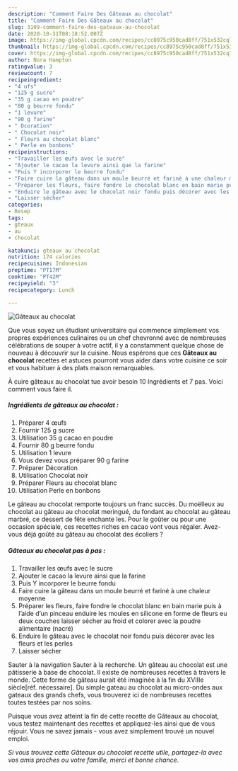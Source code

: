 ```yaml
---
description: "Comment Faire Des Gâteaux au chocolat"
title: "Comment Faire Des Gâteaux au chocolat"
slug: 3109-comment-faire-des-gateaux-au-chocolat
date: 2020-10-31T08:18:52.007Z
image: https://img-global.cpcdn.com/recipes/cc8975c950cad8ff/751x532cq70/gateaux-au-chocolat-photo-principale-de-la-recette.jpg
thumbnail: https://img-global.cpcdn.com/recipes/cc8975c950cad8ff/751x532cq70/gateaux-au-chocolat-photo-principale-de-la-recette.jpg
cover: https://img-global.cpcdn.com/recipes/cc8975c950cad8ff/751x532cq70/gateaux-au-chocolat-photo-principale-de-la-recette.jpg
author: Nora Hampton
ratingvalue: 3
reviewcount: 7
recipeingredient:
- "4 ufs"
- "125 g sucre"
- "35 g cacao en poudre"
- "80 g beurre fondu"
- "1 levure"
- "90 g farine"
- " Dcoration"
- " Chocolat noir"
- " Fleurs au chocolat blanc"
- " Perle en bonbons"
recipeinstructions:
- "Travailler les œufs avec le sucre"
- "Ajouter le cacao la levure ainsi que la farine"
- "Puis Y incorporer le beurre fondu"
- "Faire cuire la gâteau dans un moule beurré et fariné à une chaleur moyenne"
- "Préparer les fleurs, faire fondre le chocolat blanc en bain marie puis à l’aide d’un pinceau enduire les moules en silicone en forme de fleurs eu deux couches laisser sécher au froid et colorer avec la poudre alimentaire (nacré)"
- "Enduire le gâteau avec le chocolat noir fondu puis décorer avec les fleurs et les perles"
- "Laisser sécher"
categories:
- Resep
tags:
- gteaux
- au
- chocolat

katakunci: gteaux au chocolat 
nutrition: 174 calories
recipecuisine: Indonesian
preptime: "PT17M"
cooktime: "PT42M"
recipeyield: "3"
recipecategory: Lunch

---
```



![Gâteaux au chocolat](https://img-global.cpcdn.com/recipes/cc8975c950cad8ff/751x532cq70/gateaux-au-chocolat-photo-principale-de-la-recette.jpg)

Que vous soyez un étudiant universitaire qui commence simplement vos propres expériences culinaires ou un chef chevronné avec de nombreuses célébrations de souper à votre actif, il y a constamment quelque chose de nouveau à découvrir sur la cuisine. Nous espérons que ces <strong> Gâteaux au chocolat </strong> recettes et astuces pourront vous aider dans votre cuisine ce soir et vous habituer à des plats maison remarquables.

<!--inarticleads1-->

À cuire gâteaux au chocolat tue avoir besoin 10 Ingrédients et 7 pas. Voici comment vous faire il.

##### Ingrédients de gâteaux au chocolat :

1. Préparer 4 œufs
1. Fournir 125 g sucre
1. Utilisation 35 g cacao en poudre
1. Fournir 80 g beurre fondu
1. Utilisation 1 levure
1. Vous devez vous préparer 90 g farine
1. Préparer  Décoration
1. Utilisation  Chocolat noir
1. Préparer  Fleurs au chocolat blanc
1. Utilisation  Perle en bonbons


Le gâteau au chocolat remporte toujours un franc succès. Du moëlleux au chocolat au gâteau au chocolat meringué, du fondant au chocolat au gâteau marbré, ce dessert de fête enchante les. Pour le goûter ou pour une occasion spéciale, ces recettes riches en cacao vont vous régaler. Avez-vous déjà goûté au gâteau au chocolat des écoliers ? 

<!--inarticleads2-->

##### Gâteaux au chocolat pas à pas :

1. Travailler les œufs avec le sucre
1. Ajouter le cacao la levure ainsi que la farine
1. Puis Y incorporer le beurre fondu
1. Faire cuire la gâteau dans un moule beurré et fariné à une chaleur moyenne
1. Préparer les fleurs, faire fondre le chocolat blanc en bain marie puis à l’aide d’un pinceau enduire les moules en silicone en forme de fleurs eu deux couches laisser sécher au froid et colorer avec la poudre alimentaire (nacré)
1. Enduire le gâteau avec le chocolat noir fondu puis décorer avec les fleurs et les perles
1. Laisser sécher


Sauter à la navigation Sauter à la recherche. Un gâteau au chocolat est une pâtisserie à base de chocolat. Il existe de nombreuses recettes à travers le monde. Cette forme de gâteau aurait été imaginée à la fin du XVIIIe siècle[réf. nécessaire]. Du simple gateau au chocolat au micro-ondes aux gateaux des grands chefs, vous trouverez ici de nombreuses recettes toutes testées par nos soins. 

<!--inarticleads1-->

<p>
Puisque vous avez atteint la fin de cette recette de Gâteaux au chocolat, vous testez maintenant des recettes et appliquez-les ainsi que de vous réjouir. Vous ne savez jamais - vous avez simplement trouvé un nouvel emploi.
</p>

<p>
<i>Si vous trouvez cette Gâteaux au chocolat recette utile, partagez-la avec vos amis proches ou votre famille, merci et bonne chance.</i>
</p>
